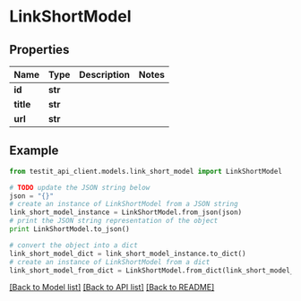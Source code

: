 # LinkShortModel


## Properties
Name | Type | Description | Notes
------------ | ------------- | ------------- | -------------
**id** | **str** |  | 
**title** | **str** |  | 
**url** | **str** |  | 

## Example

```python
from testit_api_client.models.link_short_model import LinkShortModel

# TODO update the JSON string below
json = "{}"
# create an instance of LinkShortModel from a JSON string
link_short_model_instance = LinkShortModel.from_json(json)
# print the JSON string representation of the object
print LinkShortModel.to_json()

# convert the object into a dict
link_short_model_dict = link_short_model_instance.to_dict()
# create an instance of LinkShortModel from a dict
link_short_model_from_dict = LinkShortModel.from_dict(link_short_model_dict)
```
[[Back to Model list]](../README.md#documentation-for-models) [[Back to API list]](../README.md#documentation-for-api-endpoints) [[Back to README]](../README.md)


